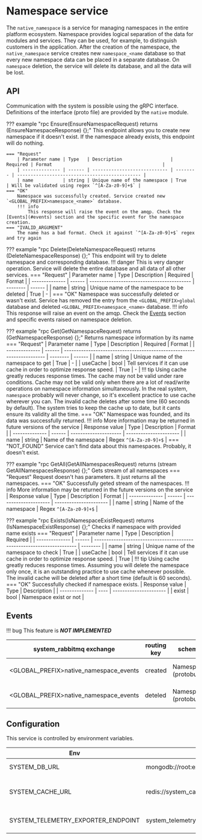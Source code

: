 # Namespace service
The `native_namespace` is a service for managing namespaces in the entire platform ecosystem. Namespace provides logical separation of the data for modules and services. They can be used, for example, to distinguish customers in the application.
After the creation of the namespace, the `native_namespace` service creates new `namespace_<name` database so that every new namespace data can be placed in a separate database. On `namespace` deletion, the service will delete its database, and all the data will be lost.

## API
Communication with the system is possible using the gRPC interface. Definitions of the interface (proto file) are provided by the `native` module.

??? example "rpc Ensure(EnsureNamespaceRequest) returns (EnsureNamespaceResponse) {};"
    This endpoint allows you to create new namespace if it doesn't exist. If the namespace already exists, this endpoint will do nothing.

    === "Request"
        | Parameter name | Type   | Description                  | Required | Format                                         |
        | -------------- | ------ | ---------------------------- | -------- | ---------------------------------------------- |
        | name           | string | Unique name of the namespace | True     | Will be validated using regex `^[A-Za-z0-9]+$` |
    === "OK"
        Namespace was successfully created. Service created new `<GLOBAL_PREFIX>namespace_<name>` database.
        !!! info
            This response will raise the event on the amqp. Check the [Events](#events) section and the specific event for the namespace creation.
    === "IVALID_ARGUMENT"
        The name has a bad format. Check it against `^[A-Za-z0-9]+$` regex and try again

??? example "rpc Delete(DeleteNamespaceRequest) returns (DeleteNamespaceResponse) {};"
    This endpoint will try to delete namespace and corresponding database.
    !!! danger
        This is very danger operation. Service will delete the entire database and all data of all other services.
    === "Request"
        | Parameter name | Type   | Description                                | Required | Format |
        | -------------- | ------ | ------------------------------------------ | -------- | ------ |
        | name           | string | Unique name of the namespace to be deleted | True     | -      |
    === "OK"
        Namespace was successfully deleted or wasn't exist. Service has removed the entry from the `<GLOBAL_PREFIX>global` database and deleted `<GLOBAL_PREFIX>namespace_<name>` database.
        !!! info
            This response will raise an event on the amqp. Check the [Events](#events) section and specific events raised on namespace deletion.

??? example "rpc Get(GetNamespaceRequest) returns (GetNamespaceResponse) {};"
    Returns namespace information by its name
    === "Request"
        | Parameter name | Type   | Description                                                            | Required | Format |
        | -------------- | ------ | ---------------------------------------------------------------------- | -------- | ------ |
        | name           | string | Unique name of the namespace to get                                    | True     | -      |
        | useCache       | bool   | Tell services if it can use cache in order to optimize response speed. | True     | -      |
        !!! tip
            Using cache greatly reduces response times. The cache may not be valid under rare conditions. Cache may not be valid only when there are a lot of read/write operations on namespace information simultaneously. In the real system, `namespace` probably will never change, so it's excellent practice to use cache wherever you can. The invalid cache deletes after some time (60 seconds by default). The system tries to keep the cache up to date, but it cants ensure its validity all the time.
    === "OK"
        Namespace was founded, and its data was successfully returned.
        !!! info
            More information may be returned in future versions of the service
        | Response value | Type   | Description           | Format                 |
        | -------------- | ------ | --------------------- | ---------------------- |
        | name           | string | Name of the namespace | Regex `^[A-Za-z0-9]+$` |
    === "NOT_FOUND"
        Service can't find data about this namespaces. Probably, it doesn't exist.

??? example "rpc GetAll(GetAllNamespacesRequest) returns (stream GetAllNamespacesResponse) {};"
    Gets stream of all namespaces
    === "Request"
        Request doesn't has parameters. It just returns all the namespaces.
    === "OK"
        Successfully geted stream of the namespaces.
        !!! info
            More information may be returned in the future versions on the service
        | Response value | Type   | Description           | Format                 |
        | -------------- | ------ | --------------------- | ---------------------- |
        | name           | string | Name of the namespace | Regex `^[A-Za-z0-9]+$` |

??? example "rpc Exists(IsNamespaceExistRequest) returns (IsNamespaceExistResponse) {};"
    Checks if namespace with provided name exists
    === "Request"
        | Parameter name | Type   | Description                                                            | Required |
        | -------------- | ------ | ---------------------------------------------------------------------- | -------- |
        | name           | string | Unique name of the namespace to check                                  | True     |
        | useCache       | bool   | Tell services if it can use cache in order to optimize response speed. | True     |
        !!! tip
            Using cache greatly reduces response times. Assuming you will delete the namespace only once, it is an outstanding practice to use cache whenever possible. The invalid cache will be deleted after a short time (default is 60 seconds).
    === "OK"
        Successfully checked if namespace exists.
        | Response value | Type | Description            |
        | -------------- | ---- | ---------------------- |
        | exist          | bool | Namespace exist or not |

## Events
!!! bug
    This feature is ***NOT IMPLEMENTED***

| system_rabbitmq exchange               | routing key | scheme               | conditions            |
| -------------------------------------- | ----------- | -------------------- | --------------------- |
| <GLOBAL_PREFIX>native_namespace_events | created     | Namespace (protobuf) | Namespace was created |
| <GLOBAL_PREFIX>native_namespace_events | deteled     | Namespace (protobuf) | Namespace was deleted |

## Configuration
This service is controlled by environment variables.

| Env                                | default                                | description                                                                                                        |
| ---------------------------------- | -------------------------------------- | ------------------------------------------------------------------------------------------------------------------ |
| SYSTEM_DB_URL                      | mongodb://root:example@system_db/admin | [Mongo DB URL](https://www.mongodb.com/docs/manual/reference/connection-string/#standard-connection-string-format) |
| SYSTEM_CACHE_URL                   | redis://system_cache                   | System_cache redis connection URL                                                                                  |
| SYSTEM_TELEMETRY_EXPORTER_ENDPOINT | system_telemetry:55680                 | [OTEL connector](https://opentelemetry.io/docs/collector/) endpoint                                                |